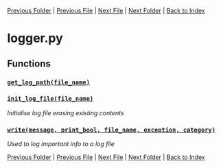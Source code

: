 [Previous Folder](../article_content/hotbar_slots_content.md) | [Previous File](language.md) | [Next File](page_manager.md) | [Next Folder](../fluids/fluid_article.md) | [Back to Index](../../index.md)

# logger.py

## Functions

### [`get_log_path(file_name)`](https://github.com/Vaileasys/pz-wiki_parser/blob/main/scripts/core/logger.py#L11)
### [`init_log_file(file_name)`](https://github.com/Vaileasys/pz-wiki_parser/blob/main/scripts/core/logger.py#L15)

_Initialise log file erasing existing contents_

### [`write(message, print_bool, file_name, exception, category)`](https://github.com/Vaileasys/pz-wiki_parser/blob/main/scripts/core/logger.py#L23)

_Used to log important info to a log file_



[Previous Folder](../article_content/hotbar_slots_content.md) | [Previous File](language.md) | [Next File](page_manager.md) | [Next Folder](../fluids/fluid_article.md) | [Back to Index](../../index.md)
